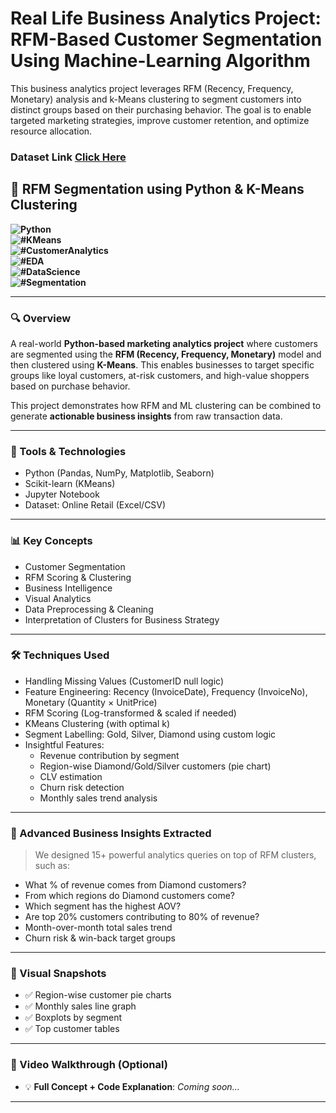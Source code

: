 # Real Life Business Analytics Project: RFM-Based Customer Segmentation Using Machine-Learning Algorithm
This business analytics project leverages RFM (Recency, Frequency, Monetary) analysis and k-Means clustering to segment customers into distinct groups based on their purchasing behavior. The goal is to enable targeted marketing strategies, improve customer retention, and optimize resource allocation.

### Dataset Link [Click Here](https://drive.google.com/file/d/1abvZR87oKv7L27gAn9mj0ggQUH8ZqWjx/view?usp=sharing)


## 🤖 RFM Segmentation using Python & K-Means Clustering  
**![Python](https://img.shields.io/badge/-Python-3776AB?logo=python&logoColor=white)**  
**![#KMeans](https://img.shields.io/badge/-KMeans-orange)**  
**![#CustomerAnalytics](https://img.shields.io/badge/-Customer%20Analytics-blue)**  
**![#EDA](https://img.shields.io/badge/-Exploratory%20Data%20Analysis-yellow)**  
**![#DataScience](https://img.shields.io/badge/-Data%20Science-black)**  
**![#Segmentation](https://img.shields.io/badge/-Segmentation-teal)**

---

### 🔍 Overview

A real-world **Python-based marketing analytics project** where customers are segmented using the **RFM (Recency, Frequency, Monetary)** model and then clustered using **K-Means**. This enables businesses to target specific groups like loyal customers, at-risk customers, and high-value shoppers based on purchase behavior.

This project demonstrates how RFM and ML clustering can be combined to generate **actionable business insights** from raw transaction data.

---

### 📌 Tools & Technologies

- Python (Pandas, NumPy, Matplotlib, Seaborn)
- Scikit-learn (KMeans)
- Jupyter Notebook
- Dataset: Online Retail (Excel/CSV)

---

### 📊 Key Concepts

- Customer Segmentation
- RFM Scoring & Clustering
- Business Intelligence
- Visual Analytics
- Data Preprocessing & Cleaning
- Interpretation of Clusters for Business Strategy

---

### 🛠 Techniques Used

- Handling Missing Values (CustomerID null logic)
- Feature Engineering: Recency (InvoiceDate), Frequency (InvoiceNo), Monetary (Quantity × UnitPrice)
- RFM Scoring (Log-transformed & scaled if needed)
- KMeans Clustering (with optimal k)
- Segment Labelling: Gold, Silver, Diamond using custom logic
- Insightful Features:
  - Revenue contribution by segment
  - Region-wise Diamond/Gold/Silver customers (pie chart)
  - CLV estimation
  - Churn risk detection
  - Monthly sales trend analysis

---

### 🧠 Advanced Business Insights Extracted

> We designed 15+ powerful analytics queries on top of RFM clusters, such as:

- What % of revenue comes from Diamond customers?
- From which regions do Diamond customers come?
- Which segment has the highest AOV?
- Are top 20% customers contributing to 80% of revenue?
- Month-over-month total sales trend
- Churn risk & win-back target groups

---

### 📸 Visual Snapshots

- ✅ Region-wise customer pie charts
- ✅ Monthly sales line graph
- ✅ Boxplots by segment
- ✅ Top customer tables

---

### 🎥 Video Walkthrough (Optional)

- 💡 **Full Concept + Code Explanation**: *Coming soon...*

---

